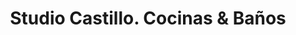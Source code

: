 ---
title: "Studio Castillo. Cocinas & Baños"
url: /zamora/studio-castillo-cocinas-y-banos/
shop: cocina
---